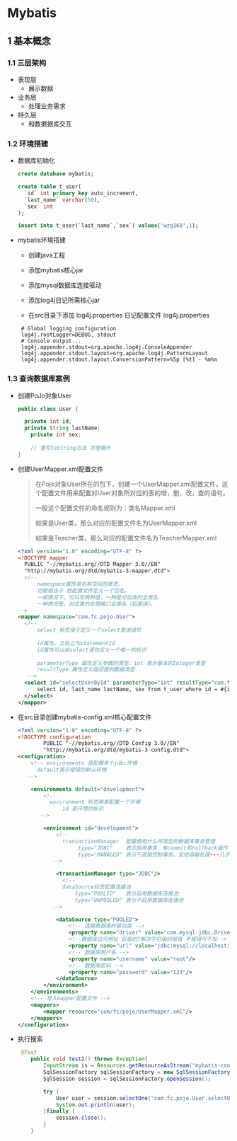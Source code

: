 # Mybatis

## 1 基本概念

### 1.1 三层架构

- 表现层
  - 展示数据
- 业务层
  - 处理业务需求
- 持久层
  - 和数据据库交互

### 1.2 环境搭建

- 数据库初始化

  ```sql
  create database mybatis;
  
  create table t_user(
  	`id` int primary key auto_increment,
  	`last_name`	varchar(50),
  	`sex` int
  );
  
  insert into t_user(`last_name`,`sex`) values('wzg168',1);
  ```

- mybatis环境搭建

  - 创建java工程

  - 添加mybatis核心jar

  - 添加mysql数据库连接驱动

  - 添加log4j日记所需核心jar 

  - 在src目录下添加 log4j.properties 日记配置文件 log4j.properties

   ```text
    # Global logging configuration
    log4j.rootLogger=DEBUG, stdout
    # Console output...
    log4j.appender.stdout=org.apache.log4j.ConsoleAppender
    log4j.appender.stdout.layout=org.apache.log4j.PatternLayout
    log4j.appender.stdout.layout.ConversionPattern=%5p [%t] - %m%n
   ```
  
    

### 1.3 查询数据库案例

- 创建PoJo对象User

  ```java
  public class User {
  
  	private int id;
  	private String lastName;
      private int sex;
      
      // 重写toString方法 方便展示
  }
  ```

- 创建UserMapper.xml配置文件

  > 在Pojo对象User所在的包下，创建一个UserMapper.xml配置文件。这个配置文件用来配置对User对象所对应的表的增，删，改，查的语句。
  >
  > 一般这个配置文件的命名规则为：类名Mapper.xml
  >
  >  
  >
  > 如果是User类，那么对应的配置文件名为UserMapper.xml
  >
  > 如果是Teacher类，那么对应的配置文件名为TeacherMapper.xml

  ```xml
  <?xml version="1.0" encoding="UTF-8" ?>
  <!DOCTYPE mapper
    PUBLIC "-//mybatis.org//DTD Mapper 3.0//EN"
    "http://mybatis.org/dtd/mybatis-3-mapper.dtd">
    <!-- 
    	namespace属性是名称空间的意思。
    	功能相当于 给配置文件定义一个包名。
    	一般情况下。可以写两种值，一种是对应类的全类名
    	一种情况是。对应类的处理接口全类名（后面讲）。
  -->
  <mapper namespace="com.fc.pojo.User">
  	<!-- 
  		select 标签用于定义一个select查询语句
  		
  		id属性，又称之为statementId
  		id属性可以给select语句定义一个唯一的标识
  		
  		parameterType 属性定义参数的类型，int 表示基本的Integer类型
  		resultType 属性定义返回值的数据类型
  	 -->
  	<select id="selectUserById" parameterType="int" resultType="com.fc.pojo.User">
  		select id, last_name lastName, sex from t_user where id = #{id}
  	</select>
  </mapper>
  ```

- 在src目录创建mybatis-config.xml核心配置文件

  ```xml
  <?xml version="1.0" encoding="UTF-8" ?>
  <!DOCTYPE configuration
          PUBLIC "-//mybatis.org//DTD Config 3.0//EN"
          "http://mybatis.org/dtd/mybatis-3-config.dtd">
  <configuration>
      <!-- environments 是配置多个jdbc环境 
  		default表示使用的默认环境 
  	 -->
  
      <environments default="development">
          <!-- 
  			environment 标签用来配置一个环境 
  				id 是环境的标识
  		 -->
  
          <environment id="development">
              <!-- 
  				transactionManager	配置使用什么样类型的数据库事务管理
  					 type="JDBC"  	表示启用事务，有commit和rollback操作
  					 type="MANAGED" 表示不直接控制事务。交给容器处理---几乎不用。
  			 -->
  
              <transactionManager type="JDBC"/>
              	<!-- 
  				dataSource标签配置连接池
  					type="POOLED"	表示启用数据库连接池
  					type="UNPOOLED"	表示不启用数据库连接池
  			 -->
  
              <dataSource type="POOLED">
                  <!-- 连接数据库的驱动类 -->
                  <property name="driver" value="com.mysql.jdbc.Driver"/>
                  <!--数据库访问地址 后面的?解决字符编码报错 不报错可不加-->
                  <property name="url" value="jdbc:mysql://localhost:3306/sys_demo?useUnicode=true&amp;characterEncoding=utf8"/>
                  <!-- 数据库用户名 -->	
                  <property name="username" value="root"/>
                  <!-- 数据库密码 -->
                  <property name="password" value="123"/>
              </dataSource>
          </environment>
      </environments>
      <!-- 导入mapper配置文件 -->
      <mappers>
          <mapper resource="com/fc/pojo/UserMapper.xml"/>
      </mappers>
  </configuration>
  ```

- 执行搜索

  ```java
   @Test
      public void test2() throws Exception{
          InputStream is = Resources.getResourceAsStream("mybatis-config.xml");
          SqlSessionFactory sqlSessionFactory = new SqlSessionFactoryBuilder().build(is);
          SqlSession session = sqlSessionFactory.openSession();
  
          try {
              User user = session.selectOne("com.fc.pojo.User.selectUserById",1);
              System.out.println(user);
          }finally {
              session.close();
          }
      }
  ```

  

